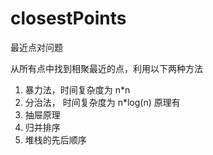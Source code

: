 # closestPoints
最近点对问题

从所有点中找到相聚最近的点，利用以下两种方法
1. 暴力法，时间复杂度为  n*n
2. 分治法， 时间复杂度为 n*log(n)
原理有
  1. 抽屉原理
  2. 归并排序
  3. 堆栈的先后顺序
  
